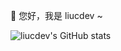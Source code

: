 
👋 您好，我是 liucdev ~

![liucdev's GitHub stats](https://github-readme-stats.vercel.app/api?username=liucdev&show_icons=true&count_private=true&theme=react)

<!-- ![liucdev's GitHub Top Langs](https://github-readme-stats.vercel.app/api/top-langs/?username=liucdev&theme=react) -->
